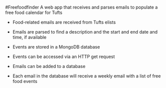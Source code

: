 #Freefoodfinder
A web app that receives and parses emails to populate a free food calendar for Tufts

- Food-related emails are received from Tufts elists
- Emails are parsed to find a description and the start and end date and time, if available
- Events are stored in a MongoDB database
- Events can be accessed via an HTTP get request

- Emails can be added to a database
- Each email in the database will receive a weekly email with a list of free food events
